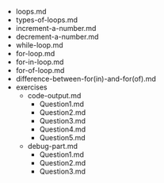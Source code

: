 - loops.md
- types-of-loops.md
- increment-a-number.md
- decrement-a-number.md
- while-loop.md
- for-loop.md
- for-in-loop.md
- for-of-loop.md
- difference-between-for(in)-and-for(of).md
- exercises
    - code-output.md
        - Question1.md
        - Question2.md
        - Question3.md
        - Question4.md
        - Question5.md
    - debug-part.md
        - Question1.md
        - Question2.md
        - Question3.md
